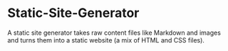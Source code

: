 # Static-Site-Generator
A static site generator takes raw content files like Markdown and images and turns them into a static website (a mix of HTML and CSS files).
